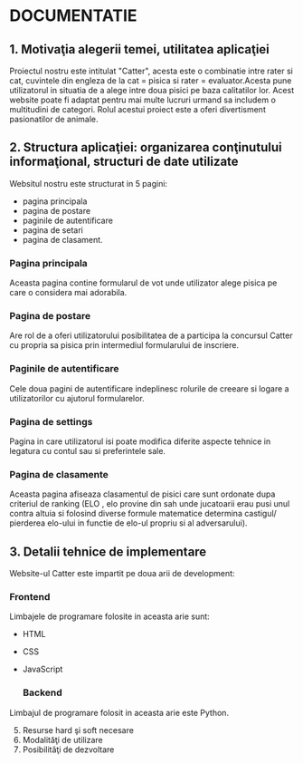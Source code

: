 # DOCUMENTATIE

## 1. Motivaţia alegerii temei, utilitatea aplicaţiei
  Proiectul nostru este intitulat "Catter", acesta este o combinatie intre rater si cat, cuvintele din engleza de la cat = pisica si rater = evaluator.Acesta pune utilizatorul in situatia de a alege intre doua pisici pe baza calitatilor lor.
Acest website poate fi adaptat pentru mai multe lucruri urmand sa includem o multitudini de categori. Rolul acestui proiect este a oferi divertisment pasionatilor de animale.

## 2. Structura aplicaţiei: organizarea conţinutului informaţional, structuri de date utilizate
   Websitul nostru este structurat in 5 pagini:
   - pagina principala
   - pagina de postare
   - paginile de autentificare
   - pagina de setari
   - pagina de clasament.

  ### Pagina principala
  Aceasta pagina contine formularul de vot unde utilizator alege pisica pe care o considera mai adorabila.

  ### Pagina de postare
  Are rol de a oferi utilizatorului posibilitatea de a participa la concursul Catter cu propria sa pisica prin intermediul formularului de inscriere.

  ### Paginile de autentificare
  Cele doua pagini de autentificare indeplinesc rolurile de creeare si logare a utilizatorilor cu ajutorul formularelor.

  ### Pagina de settings
  Pagina in care utilizatorul isi poate modifica diferite aspecte tehnice in legatura cu contul sau si preferintele sale.

  ### Pagina de clasamente
  Aceasta pagina afiseaza clasamentul de pisici care sunt ordonate dupa criteriul de ranking (ELO , elo provine din sah unde jucatoarii erau pusi unul contra altuia si folosind diverse formule matematice determina castigul/ pierderea elo-ului in functie de elo-ul propriu si al adversarului). 
 
## 3. Detalii tehnice de implementare
Website-ul Catter este impartit pe doua arii de development:

  ### Frontend
Limbajele de programare folosite in aceasta arie sunt:
- HTML
- CSS
- JavaScript

  ### Backend
Limbajul de programare folosit in aceasta arie este Python.


5. Resurse hard şi soft necesare
6. Modalităţi de utilizare
7. Posibilităţi de dezvoltare







